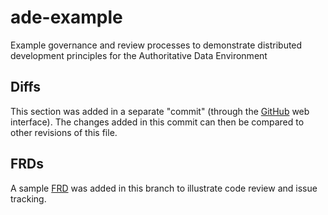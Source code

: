 # ade-example
Example governance and review processes to demonstrate distributed development principles for the Authoritative Data Environment

## Diffs

This section was added in a separate "commit" (through the [GitHub](https://github.com) web interface).  The
changes added in this commit can then be compared to other revisions of this file.

## FRDs

A sample [FRD](FRD.md) was added in this branch to illustrate code review and issue tracking.

